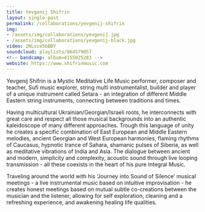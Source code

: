 ```yaml
---
title: Yevgenij Shifrin
layout: single-post
permalink: /collaborations/yevgenij-shifrin
img: 
- /assets/img/collaborations/yevgenij.jpg
- /assets/img/collaborations/yevgenij-black.jpg
video: 2NLxce5bBBY
soundcloud: playlists/864579057
<!-- bandcamp: album=4155025283 -->
website: https://www.shifrinmusic.com
---
```

Yevgenij Shifrin is a Mystic Meditative Life Music performer, composer and teacher, Sufi music explorer, string multi instrumentalist, builder and player of a unique instrument called Setara - an integration of different Middle Eastern string instruments, connecting between traditions and times.

Having multicultural Ukrainian/Georgian/Israeli roots, he interconnects with great care and respect all those musical backgrounds into an authentic kaleidoscope of many different approaches. Trough this language of unity he creates a specific combination of East European and Middle Eastern melodies, ancient Georgian and West European harmonies, flaming rhythms of Caucasus, hypnotic trance of Sahara, shamanic pulses of Siberia, as well as meditative vibrations of India and Asia.
The dialogue between ancient and modern, simplicity and complexity, acoustic sound through live looping transmission - all these coexists in the heart of his pure Integral Music.

Traveling around the world with his ‘Journey into Sound of Silence’ musical meetings - a live instrumental music based on intuitive improvisation - he creates honest meetings based on mutual subtle co-creations between the musician and the listener, allowing for self exploration, cleaning and a refreshing experience, and awakening healing life qualities.